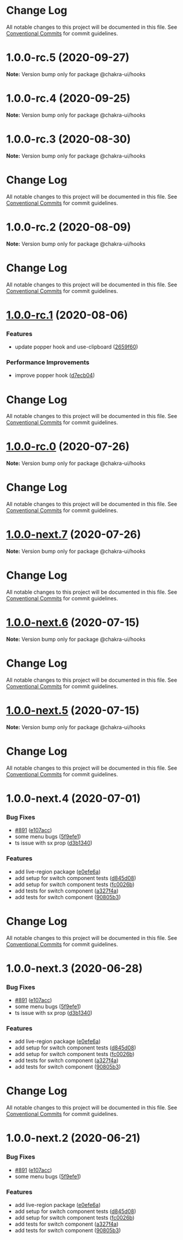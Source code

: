 # Change Log

All notable changes to this project will be documented in this file.
See [Conventional Commits](https://conventionalcommits.org) for commit guidelines.

# 1.0.0-rc.5 (2020-09-27)

**Note:** Version bump only for package @chakra-ui/hooks





# 1.0.0-rc.4 (2020-09-25)

**Note:** Version bump only for package @chakra-ui/hooks





# 1.0.0-rc.3 (2020-08-30)

**Note:** Version bump only for package @chakra-ui/hooks





# Change Log

All notable changes to this project will be documented in this file. See
[Conventional Commits](https://conventionalcommits.org) for commit guidelines.

# 1.0.0-rc.2 (2020-08-09)

**Note:** Version bump only for package @chakra-ui/hooks

# Change Log

All notable changes to this project will be documented in this file. See
[Conventional Commits](https://conventionalcommits.org) for commit guidelines.

# [1.0.0-rc.1](https://github.com/chakra-ui/chakra-ui/compare/@chakra-ui/hooks@1.0.0-rc.0...@chakra-ui/hooks@1.0.0-rc.1) (2020-08-06)

### Features

- update popper hook and use-clipboard
  ([2659f60](https://github.com/chakra-ui/chakra-ui/commit/2659f60b7d44815c7638d2bc03eb6a97ad7bc581))

### Performance Improvements

- improve popper hook
  ([d7ecb04](https://github.com/chakra-ui/chakra-ui/commit/d7ecb04baed8b6e6488321f7f2b28bed10a3a0d3))

# Change Log

All notable changes to this project will be documented in this file. See
[Conventional Commits](https://conventionalcommits.org) for commit guidelines.

# [1.0.0-rc.0](https://github.com/chakra-ui/chakra-ui/compare/@chakra-ui/hooks@1.0.0-next.7...@chakra-ui/hooks@1.0.0-rc.0) (2020-07-26)

**Note:** Version bump only for package @chakra-ui/hooks

# Change Log

All notable changes to this project will be documented in this file. See
[Conventional Commits](https://conventionalcommits.org) for commit guidelines.

# [1.0.0-next.7](https://github.com/chakra-ui/chakra-ui/compare/@chakra-ui/hooks@1.0.0-next.6...@chakra-ui/hooks@1.0.0-next.7) (2020-07-26)

**Note:** Version bump only for package @chakra-ui/hooks

# Change Log

All notable changes to this project will be documented in this file. See
[Conventional Commits](https://conventionalcommits.org) for commit guidelines.

# [1.0.0-next.6](https://github.com/chakra-ui/chakra-ui/compare/@chakra-ui/hooks@1.0.0-next.5...@chakra-ui/hooks@1.0.0-next.6) (2020-07-15)

**Note:** Version bump only for package @chakra-ui/hooks

# Change Log

All notable changes to this project will be documented in this file. See
[Conventional Commits](https://conventionalcommits.org) for commit guidelines.

# [1.0.0-next.5](https://github.com/chakra-ui/chakra-ui/compare/@chakra-ui/hooks@1.0.0-next.4...@chakra-ui/hooks@1.0.0-next.5) (2020-07-15)

**Note:** Version bump only for package @chakra-ui/hooks

# Change Log

All notable changes to this project will be documented in this file. See
[Conventional Commits](https://conventionalcommits.org) for commit guidelines.

# 1.0.0-next.4 (2020-07-01)

### Bug Fixes

- [#891](https://github.com/chakra-ui/chakra-ui/issues/891)
  ([e107acc](https://github.com/chakra-ui/chakra-ui/commit/e107acc8487898a965b0d695c1da71f46fc56d5e))
- some menu bugs
  ([5f9efe1](https://github.com/chakra-ui/chakra-ui/commit/5f9efe1566f067467573a418d2ec319c9e8a607f))
- ts issue with sx prop
  ([d3b1340](https://github.com/chakra-ui/chakra-ui/commit/d3b1340cb255937927b4d4c56ce218141570b951))

### Features

- add live-region package
  ([e0efe6a](https://github.com/chakra-ui/chakra-ui/commit/e0efe6af7f501d1dd213a9d92de5710c55fe34ed))
- add setup for switch component tests
  ([d845d08](https://github.com/chakra-ui/chakra-ui/commit/d845d089a91841e6bb1b53daf9c35502c3ce2538))
- add setup for switch component tests
  ([fc0026b](https://github.com/chakra-ui/chakra-ui/commit/fc0026ba20199169df399218c15b0ca575ec4110))
- add tests for switch component
  ([a327f4a](https://github.com/chakra-ui/chakra-ui/commit/a327f4a2807ba900bc1cc62b13c7c498cb690526))
- add tests for switch component
  ([90805b3](https://github.com/chakra-ui/chakra-ui/commit/90805b3d0676409394a5ece9a1a834d156ebda51))

# Change Log

All notable changes to this project will be documented in this file. See
[Conventional Commits](https://conventionalcommits.org) for commit guidelines.

# 1.0.0-next.3 (2020-06-28)

### Bug Fixes

- [#891](https://github.com/chakra-ui/chakra-ui/issues/891)
  ([e107acc](https://github.com/chakra-ui/chakra-ui/commit/e107acc8487898a965b0d695c1da71f46fc56d5e))
- some menu bugs
  ([5f9efe1](https://github.com/chakra-ui/chakra-ui/commit/5f9efe1566f067467573a418d2ec319c9e8a607f))
- ts issue with sx prop
  ([d3b1340](https://github.com/chakra-ui/chakra-ui/commit/d3b1340cb255937927b4d4c56ce218141570b951))

### Features

- add live-region package
  ([e0efe6a](https://github.com/chakra-ui/chakra-ui/commit/e0efe6af7f501d1dd213a9d92de5710c55fe34ed))
- add setup for switch component tests
  ([d845d08](https://github.com/chakra-ui/chakra-ui/commit/d845d089a91841e6bb1b53daf9c35502c3ce2538))
- add setup for switch component tests
  ([fc0026b](https://github.com/chakra-ui/chakra-ui/commit/fc0026ba20199169df399218c15b0ca575ec4110))
- add tests for switch component
  ([a327f4a](https://github.com/chakra-ui/chakra-ui/commit/a327f4a2807ba900bc1cc62b13c7c498cb690526))
- add tests for switch component
  ([90805b3](https://github.com/chakra-ui/chakra-ui/commit/90805b3d0676409394a5ece9a1a834d156ebda51))

# Change Log

All notable changes to this project will be documented in this file. See
[Conventional Commits](https://conventionalcommits.org) for commit guidelines.

# 1.0.0-next.2 (2020-06-21)

### Bug Fixes

- [#891](https://github.com/chakra-ui/chakra-ui/issues/891)
  ([e107acc](https://github.com/chakra-ui/chakra-ui/commit/e107acc8487898a965b0d695c1da71f46fc56d5e))
- some menu bugs
  ([5f9efe1](https://github.com/chakra-ui/chakra-ui/commit/5f9efe1566f067467573a418d2ec319c9e8a607f))

### Features

- add live-region package
  ([e0efe6a](https://github.com/chakra-ui/chakra-ui/commit/e0efe6af7f501d1dd213a9d92de5710c55fe34ed))
- add setup for switch component tests
  ([d845d08](https://github.com/chakra-ui/chakra-ui/commit/d845d089a91841e6bb1b53daf9c35502c3ce2538))
- add setup for switch component tests
  ([fc0026b](https://github.com/chakra-ui/chakra-ui/commit/fc0026ba20199169df399218c15b0ca575ec4110))
- add tests for switch component
  ([a327f4a](https://github.com/chakra-ui/chakra-ui/commit/a327f4a2807ba900bc1cc62b13c7c498cb690526))
- add tests for switch component
  ([90805b3](https://github.com/chakra-ui/chakra-ui/commit/90805b3d0676409394a5ece9a1a834d156ebda51))
